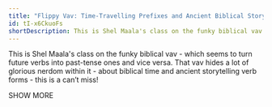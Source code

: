 ```yaml
---
title: "Flippy Vav: Time-Travelling Prefixes and Ancient Biblical Storytelling"
id: tI-x6CkuoFs
shortDescription: This is Shel Maala's class on the funky biblical vav!
---
```



This is Shel Maala's class on the funky biblical vav - which seems to turn future verbs into past-tense ones and vice versa. That vav hides a lot of glorious nerdom within it - about biblical time and ancient storytelling verb forms - this is a can’t miss!

SHOW MORE



